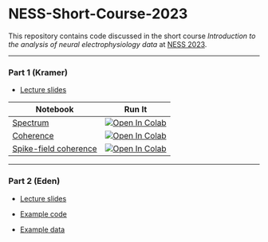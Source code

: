 # NESS-Short-Course-2023

This repository contains code discussed in the short course *Introduction to the analysis of neural electrophysiology data* at [NESS 2023](https://symposium.nestat.org/short-courses.html).

---
### Part 1 (Kramer)
- [Lecture slides](NESS_Short_Course_Part1.pdf)

| Notebook |  Run It |
| --- | --- |
| [Spectrum](./Power-spectrum-for-NESS.ipynb) | [![Open In Colab](https://colab.research.google.com/assets/colab-badge.svg)](https://colab.research.google.com/github/Mark-Kramer/NESS-Short-Course-2023/blob/main/Power-spectrum-for-NESS.ipynb)|
| [Coherence](./Coherence-for-NESS.ipynb) | [![Open In Colab](https://colab.research.google.com/assets/colab-badge.svg)](https://colab.research.google.com/github/Mark-Kramer/NESS-Short-Course-2023/blob/main/Coherence-for-NESS.ipynb)|
| [Spike-field coherence](./Spike-field-coherence-for-NESS.ipynb) | [![Open In Colab](https://colab.research.google.com/assets/colab-badge.svg)](https://colab.research.google.com/github/Mark-Kramer/NESS-Short-Course-2023/blob/main/Spike-field-coherence-for-NESS.ipynb)|

---
### Part 2 (Eden)
- [Lecture slides](NESS_Short_Course_Part2.pdf)

- [Example code](./NESSDecodeExample.m)

- [Example data](./MarkedDecodeExample.mat)
